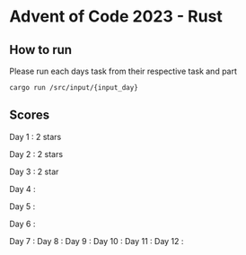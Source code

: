 # Advent of Code 2023 - Rust

## How to run

Please run each days task from their respective task and part
```
cargo run /src/input/{input_day}
```
## Scores

Day 1 : 2 stars

Day 2 : 2 stars

Day 3 : 2 star

Day 4 :

Day 5 :

Day 6 :

Day 7 :
Day 8 :
Day 9 :
Day 10 :
Day 11 :
Day 12 :
